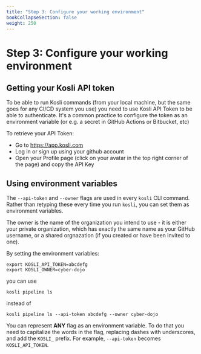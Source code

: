 ```yaml
---
title: "Step 3: Configure your working environment"
bookCollapseSection: false
weight: 250
---
```


# Step 3: Configure your working environment

## Getting your Kosli API token

<!-- Put this in a separate page? -->
<!-- Add screen shot here? -->

To be able to run Kosli commands (from your local machine, but the same goes for any CI/CD system you use) you need to use Kosli API Token to be able to authenticate. It's a common practice to configure the token as an environment variable (or e.g. a secret in GitHub Actions or Bitbucket, etc)

To retrieve your API Token:

* Go to https://app.kosli.com
* Log in or sign up using your github account
* Open your Profile page (click on your avatar in the top right corner of the page) and copy the API Key

## Using environment variables

<!-- Put this in a separate page? -->

The `--api-token` and `--owner` flags are used in every `kosli` CLI command.  
Rather than retyping these every time you run `kosli`, you can set them as environment variables.

The owner is the name of the organization you intend to use - it is either your private organization, which has exactly the same name as your GitHub username, or a shared orgnazation (if you created or have been invited to one).

By setting the environment variables:
```shell {.command}
export KOSLI_API_TOKEN=abcdefg
export KOSLI_OWNER=cyber-dojo
```

you can use

```shell {.command}
kosli pipeline ls 
```

instead of

```shell {.command}
kosli pipeline ls --api-token abcdefg --owner cyber-dojo 
```

You can represent **ANY** flag as an environment variable. To do that you need to capitalize the words in the flag, replacing dashes with underscores, and add the `KOSLI_` prefix. For example, `--api-token` becomes `KOSLI_API_TOKEN`.